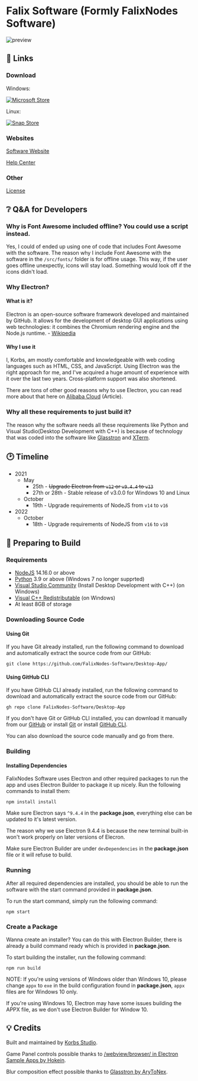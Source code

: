 # Falix Software (Formly FalixNodes Software)
![preview](https://i.imgur.com/eTVgn6E.png)

## 🔗 Links

### Download
Windows:

[![Microsoft Store](https://i.imgur.com/vh5hmVa.png)](https://www.microsoft.com/en-us/p/falixnodes-software/9p5mmnfs825p)

Linux:

[![Snap Store](https://raw.githubusercontent.com/snapcore/snap-store-badges/master/EN/%5BEN%5D-snap-store-black-uneditable.png)](https://snapcraft.io/falixnodes)

### Websites
[Software Website](https://software.falixnodes.net)

[Help Center](https://help.falixnodes.net/falix/software)

### Other
[License](https://github.com/FalixNodes-Software/Desktop-App/blob/master/md/LICENSE)


## ❔ Q&A for Developers
### Why is Font Awesome included offline? You could use a script instead.
Yes, I could of ended up using one of code that includes Font Awesome with the software. The reason why I include Font Awesome with the software in the `/src/fonts/` folder is for offline usage. This way, if the user goes offline unexpectly, icons will stay load. Something would look off if the icons didn't load.

### Why Electron?
#### What is it?
Electron is an open-source software framework developed and maintained by GitHub. It allows for the development of desktop GUI applications using web technologies: it combines the Chromium rendering engine and the Node.js runtime. - [Wikipedia](https://en.wikipedia.org/wiki/Electron_(software_framework))

#### Why I use it
I, Korbs, am mostly comfortable and knowledgeable  with web coding languages such as HTML, CSS, and JavaScript. Using Electron was the right approach for me, and I've acquired a huge amount of experience with it over the last two years. Cross-platform support was also shortened.

There are tons of other good reasons why to use Electron, you can read more about that here on [Alibaba Cloud](https://www.alibabacloud.com/blog/what-is-electronjs-and-why-should-you-use-it_581971) (Article).

### Why all these requirements to just build it?
The reason why the software needs all these requirements like Python and Visual Studio(Desktop Development with C++) is because of technology that was coded into the software like [Glasstron](https://www.npmjs.com/package/glasstron) and [XTerm](https://xtermjs.org/).

## 🕑 Timeline
 - 2021
   - May
     - 25th - ~~Upgrade Electron from `v12` or `v9.4.4` to `v13`~~
     - 27th or 28th - Stable release of v3.0.0 for Windows 10 and Linux
   - October 
     - 19th - Upgrade requirements of NodeJS from `v14` to `v16`
 - 2022
   - October 
     - 18th - Upgrade requirements of NodeJS from `v16` to `v18`

## 🔧 Preparing to Build
### Requirements
 - [NodeJS](https://nodejs.org/en/) 14.16.0 or above
 - [Python](https://www.python.org/) 3.9 or above (Windows 7 no longer supprted)
 - [Visual Studio Community](https://visualstudio.microsoft.com/) (Install Desktop Development with C++) (on Windows)
 - [Visual C++ Redistributable](https://support.microsoft.com/en-us/topic/the-latest-supported-visual-c-downloads-2647da03-1eea-4433-9aff-95f26a218cc0) (on Windows)
 - At least 8GB of storage

### Downloading Source Code
#### Using Git
If you have Git already installed, run the following command to download and automatically extract the source code from our GitHub:
```
git clone https://github.com/FalixNodes-Software/Desktop-App/
```

#### Using GitHub CLI
If you have GitHub CLI already installed, run the following command to download and automatically extract the source code from our GitHub:
```
gh repo clone FalixNodes-Software/Desktop-App
```

If you don't have Git or GitHub CLI installed, you can download it manually from our [GitHub](https://github.com/FalixNodes-Software/Desktop-App/) or install [Git](https://git-scm.com/) or install [GitHub CLI](https://cli.github.com/).

You can also download the source code manually and go from there.

### Building
#### Installing Dependencies
FalixNodes Software uses Electron and other required packages to run the app and uses Electron Builder to package it up nicely. Run the following commands to install them:
```
npm install install
```

Make sure Electron says `^9.4.4` in the __package.json__, everything else can be updated to it's latest version.

The reason why we use Electron 9.4.4 is because the new terminal built-in won't work properly on later versions of Elecron.

Make sure Electron Builder are under `devDependencies` in the __package.json__ file or it will refuse to build.

### Running
After all required dependencies are installed, you should be able to run the software with the start command provided in __package.json__.

To run the start command, simply run the following command:
```
npm start
```

### Create a Package
Wanna create an installer? You can do this with Electron Builder, there is already a build command ready which is provided in __package.json__.

To start building the installer, run the following command: 
```
npm run build
```

NOTE: If you're using versions of Windows older than Windows 10, please change `appx` to `exe` in the build configuration found in __package.json__, `appx` files are for Windows 10 only.

If you're using Windows 10, Electron may have some issues building the APPX file, as we don't use Electron Builder for Window 10.

## 💡 Credits
Built and maintained by [Korbs Studio](https://github.com/KorbsStudio).

Game Panel controls possible thanks to [/webview/browser/ in Electron Sample Apps by Hokein](https://github.com/hokein/electron-sample-apps/tree/master/webview/browser).

Blur composition effect possible thanks to [Glasstron by AryToNex](https://github.com/AryToNeX/Glasstron).
